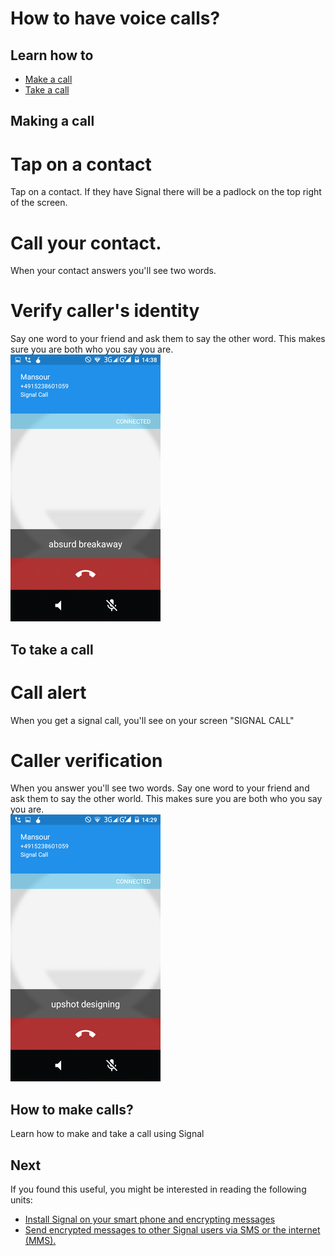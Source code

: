 # How to have voice calls?
## Learn how to

- [Make a call](en/topics/tool-2-signal/2-voice/3-1-howto-android-content.md)
- [Take a call](en/topics/tool-2-signal/2-voice/3-2-howto-android-content.md)



## Making a call

# Tap on a contact
Tap on a contact. If they have Signal there will be a padlock on the top right of the screen.
<br>
# Call your contact.
When your contact answers you'll see two words.
<br>
# Verify caller's identity
Say one word to your friend and ask them to say the other word. This makes sure you are both who you say you are.
<br>
![](signal-and-en-v02-020.png)



## To take a call

# Call alert
When you get a signal call, you'll see on your screen "SIGNAL CALL"
<br>
# Caller verification
When you answer you'll see two words. Say one word to your friend and ask them to say the other world. This makes sure you are both who you say you are.
<br>
![](signal-and-en-v02-022.png)



## How to make calls?

Learn how to make and take a call using Signal



## Next

If you found this useful, you might be interested in reading the following units:
 - [Install Signal on your smart phone and encrypting messages](en/topics/tool-2-signal/0-getting-started/4-howto-install.md)
 - [Send encrypted messages to other Signal users via SMS or the internet (MMS).](en/topics/tool-2-signal/1-messaging/1-intro.md)



